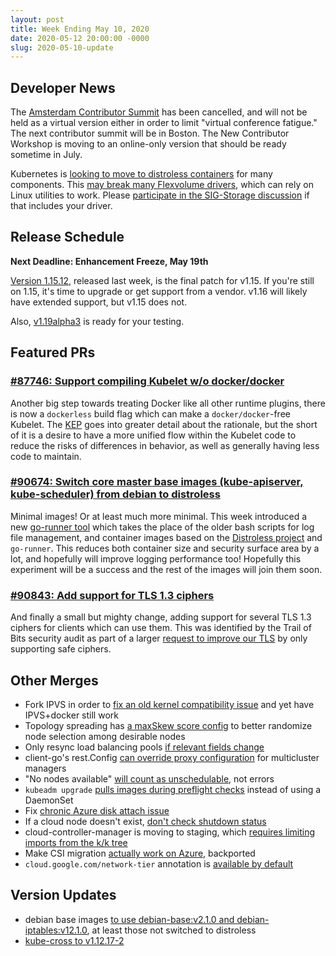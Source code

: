 ```yaml
---
layout: post
title: Week Ending May 10, 2020
date: 2020-05-12 20:00:00 -0000
slug: 2020-05-10-update
---
```


## Developer News

The [Amsterdam Contributor Summit](https://groups.google.com/forum/?utm_medium=email&utm_source=footer#!topic/kubernetes-dev/jnPv42i2ACw) has been cancelled, and will not be held as a virtual version either in order to limit "virtual conference fatigue." The next contributor summit will be in Boston. The New Contributor Workshop is moving to an online-only version that should be ready sometime in July.

Kubernetes is [looking to move to distroless containers](https://github.com/kubernetes/kubernetes/issues/70249) for many components.  This [may break many Flexvolume drivers](https://github.com/kubernetes/kubernetes/issues/78737), which can rely on Linux utilities to work. Please [participate in the SIG-Storage discussion](https://groups.google.com/forum/?utm_medium=email&utm_source=footer#!msg/kubernetes-sig-storage/618lBlJo8rU/wYkqMI-zAgAJ) if that includes your driver.

## Release Schedule

**Next Deadline: Enhancement Freeze, May 19th**

[Version 1.15.12](https://github.com/kubernetes/kubernetes/blob/master/CHANGELOG/CHANGELOG-1.15.md/#v11512), released last week, is the final patch for v1.15.  If you're still on 1.15, it's time to upgrade or get support from a vendor.  v1.16 will likely have extended support, but v1.15 does not.

Also, [v1.19alpha3](https://github.com/kubernetes/kubernetes/blob/master/CHANGELOG/CHANGELOG-1.19.md/#v1190-alpha3) is ready for your testing.

## Featured PRs

### [#87746: Support compiling Kubelet w/o docker/docker](https://github.com/kubernetes/kubernetes/pull/87746)

Another big step towards treating Docker like all other runtime plugins, there is now a `dockerless` build flag which can make a `docker/docker`-free Kubelet. The [KEP](https://github.com/kubernetes/enhancements/blob/master/keps/sig-node/20200205-build-kubelet-without-docker.md) goes into greater detail about the rationale, but the short of it is a desire to have a more unified flow within the Kubelet code to reduce the risks of differences in behavior, as well as generally having less code to maintain.

### [#90674: Switch core master base images (kube-apiserver, kube-scheduler) from debian to distroless](https://github.com/kubernetes/kubernetes/pull/90674)

Minimal images! Or at least much more minimal. This week introduced a new [go-runner tool](https://github.com/kubernetes/kubernetes/pull/90804) which takes the place of the older bash scripts for log file management, and container images based on the [Distroless project](https://github.com/GoogleContainerTools/distroless) and `go-runner`. This reduces both container size and security surface area by a lot, and hopefully will improve logging performance too! Hopefully this experiment will be a success and the rest of the images will join them soon.

### [#90843: Add support for TLS 1.3 ciphers](https://github.com/kubernetes/kubernetes/pull/90843)

And finally a small but mighty change, adding support for several TLS 1.3 ciphers for clients which can use them. This was identified by the Trail of Bits security audit as part of a larger [request to improve our TLS](https://github.com/kubernetes/kubernetes/issues/81145) by only supporting safe ciphers.

## Other Merges

* Fork IPVS in order to [fix an old kernel compatibility issue](https://github.com/kubernetes/kubernetes/pull/90678) and yet have IPVS+docker still work
* Topology spreading has [a maxSkew score config](https://github.com/kubernetes/kubernetes/pull/90820) to better randomize node selection among desirable nodes
* Only resync load balancing pools [if relevant fields change](https://github.com/kubernetes/kubernetes/pull/90769)
* client-go's rest.Config [can override proxy configuration](https://github.com/kubernetes/kubernetes/pull/81443) for multicluster managers
* "No nodes available" [will count as unschedulable](https://github.com/kubernetes/kubernetes/pull/90989), not errors
* `kubeadm upgrade` [pulls images during preflight checks](https://github.com/kubernetes/kubernetes/pull/90788) instead of using a DaemonSet
* Fix [chronic Azure disk attach issue](https://github.com/kubernetes/kubernetes/pull/90749)
* If a cloud node doesn't exist, [don't check shutdown status](https://github.com/kubernetes/kubernetes/pull/90737)
* cloud-controller-manager is moving to staging, which [requires limiting imports from the k/k tree](https://github.com/kubernetes/kubernetes/pull/90630)
* Make CSI migration [actually work on Azure](https://github.com/kubernetes/kubernetes/pull/90162), backported
* `cloud.google.com/network-tier` annotation is [available by default](cloud.google.com/network-tier)

## Version Updates

* debian base images [to use debian-base:v2.1.0 and debian-iptables:v12.1.0](https://github.com/kubernetes/kubernetes/pull/90697), at least those not switched to distroless
* [kube-cross to v1.12.17-2](https://github.com/kubernetes/kubernetes/pull/90760)
